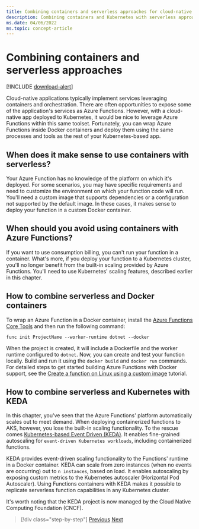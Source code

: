 ```yaml
---
title: Combining containers and serverless approaches for cloud-native services
description: Combining containers and Kubernetes with serverless approaches
ms.date: 04/06/2022
ms.topic: concept-article
---
```


# Combining containers and serverless approaches

[!INCLUDE [download-alert](includes/download-alert.md)]

Cloud-native applications typically implement services leveraging containers and orchestration. There are often opportunities to expose some of the application's services as Azure Functions. However, with a cloud-native app deployed to Kubernetes, it would be nice to leverage Azure Functions within this same toolset. Fortunately, you can wrap Azure Functions inside Docker containers and deploy them using the same processes and tools as the rest of your Kubernetes-based app.

## When does it make sense to use containers with serverless?

Your Azure Function has no knowledge of the platform on which it's deployed. For some scenarios, you may have specific requirements and need to customize the environment on which your function code will run. You'll need a custom image that supports dependencies or a configuration not supported by the default image. In these cases, it makes sense to deploy your function in a custom Docker container.

## When should you avoid using containers with Azure Functions?

If you want to use consumption billing, you can't run your function in a container. What's more, if you deploy your function to a Kubernetes cluster, you'll no longer benefit from the built-in scaling provided by Azure Functions. You'll need to use Kubernetes' scaling features, described earlier in this chapter.

## How to combine serverless and Docker containers

To wrap an Azure Function in a Docker container, install the [Azure Functions Core Tools](https://github.com/Azure/azure-functions-core-tools) and then run the following command:

```console
func init ProjectName --worker-runtime dotnet --docker
```

When the project is created, it will include a Dockerfile and the worker runtime configured to `dotnet`. Now, you can create and test your function locally. Build and run it using the  `docker build` and `docker run` commands. For detailed steps to get started building Azure Functions with Docker support, see the [Create a function on Linux using a custom image](/azure/azure-functions/functions-create-function-linux-custom-image) tutorial.

## How to combine serverless and Kubernetes with KEDA

In this chapter, you've seen that the Azure Functions' platform automatically scales out to meet demand. When deploying containerized functions to AKS, however, you lose the built-in scaling functionality. To the rescue comes [Kubernetes-based Event Driven (KEDA)](/azure/azure-functions/functions-kubernetes-keda). It enables fine-grained autoscaling for `event-driven Kubernetes workloads`, including containerized functions.

KEDA provides event-driven scaling functionality to the Functions' runtime in a Docker container. KEDA can scale from zero instances (when no events are occurring) out to `n instances`, based on load. It enables autoscaling by exposing custom metrics to the Kubernetes autoscaler (Horizontal Pod Autoscaler). Using Functions containers with KEDA makes it possible to replicate serverless function capabilities in any Kubernetes cluster.

It's worth noting that the KEDA project is now managed by the Cloud Native Computing Foundation (CNCF).

>[!div class="step-by-step"]
>[Previous](leverage-serverless-functions.md)
>[Next](deploy-containers-azure.md)
